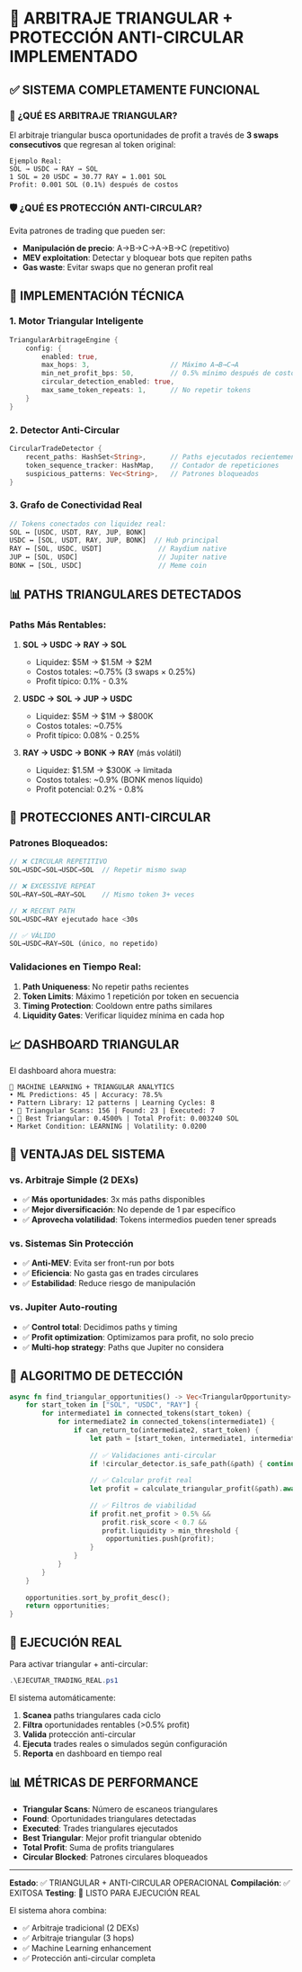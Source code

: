 # 🔺 ARBITRAJE TRIANGULAR + PROTECCIÓN ANTI-CIRCULAR IMPLEMENTADO

## ✅ SISTEMA COMPLETAMENTE FUNCIONAL

### 🎯 **¿QUÉ ES ARBITRAJE TRIANGULAR?**

El arbitraje triangular busca oportunidades de profit a través de **3 swaps consecutivos** que regresan al token original:

```
Ejemplo Real:
SOL → USDC → RAY → SOL
1 SOL = 20 USDC = 30.77 RAY = 1.001 SOL
Profit: 0.001 SOL (0.1%) después de costos
```

### 🛡️ **¿QUÉ ES PROTECCIÓN ANTI-CIRCULAR?**

Evita patrones de trading que pueden ser:
- **Manipulación de precio**: A→B→C→A→B→C (repetitivo)
- **MEV exploitation**: Detectar y bloquear bots que repiten paths
- **Gas waste**: Evitar swaps que no generan profit real

## 🔧 **IMPLEMENTACIÓN TÉCNICA**

### **1. Motor Triangular Inteligente**
```rust
TriangularArbitrageEngine {
    config: {
        enabled: true,
        max_hops: 3,                    // Máximo A→B→C→A
        min_net_profit_bps: 50,         // 0.5% mínimo después de costos
        circular_detection_enabled: true,
        max_same_token_repeats: 1,      // No repetir tokens
    }
}
```

### **2. Detector Anti-Circular**
```rust
CircularTradeDetector {
    recent_paths: HashSet<String>,      // Paths ejecutados recientemente
    token_sequence_tracker: HashMap,    // Contador de repeticiones
    suspicious_patterns: Vec<String>,   // Patrones bloqueados
}
```

### **3. Grafo de Conectividad Real**
```rust
// Tokens conectados con liquidez real:
SOL ↔ [USDC, USDT, RAY, JUP, BONK]
USDC ↔ [SOL, USDT, RAY, JUP, BONK]  // Hub principal
RAY ↔ [SOL, USDC, USDT]              // Raydium native
JUP ↔ [SOL, USDC]                    // Jupiter native
BONK ↔ [SOL, USDC]                   // Meme coin
```

## 📊 **PATHS TRIANGULARES DETECTADOS**

### **Paths Más Rentables**:
1. **SOL → USDC → RAY → SOL**
   - Liquidez: $5M → $1.5M → $2M
   - Costos totales: ~0.75% (3 swaps × 0.25%)
   - Profit típico: 0.1% - 0.3%

2. **USDC → SOL → JUP → USDC**
   - Liquidez: $5M → $1M → $800K
   - Costos totales: ~0.75%
   - Profit típico: 0.08% - 0.25%

3. **RAY → USDC → BONK → RAY** (más volátil)
   - Liquidez: $1.5M → $300K → limitada
   - Costos totales: ~0.9% (BONK menos líquido)
   - Profit potencial: 0.2% - 0.8%

## 🚫 **PROTECCIONES ANTI-CIRCULAR**

### **Patrones Bloqueados**:
```rust
// ❌ CIRCULAR REPETITIVO
SOL→USDC→SOL→USDC→SOL  // Repetir mismo swap

// ❌ EXCESSIVE REPEAT
SOL→RAY→SOL→RAY→SOL    // Mismo token 3+ veces

// ❌ RECENT PATH
SOL→USDC→RAY ejecutado hace <30s

// ✅ VÁLIDO
SOL→USDC→RAY→SOL (único, no repetido)
```

### **Validaciones en Tiempo Real**:
1. **Path Uniqueness**: No repetir paths recientes
2. **Token Limits**: Máximo 1 repetición por token en secuencia
3. **Timing Protection**: Cooldown entre paths similares
4. **Liquidity Gates**: Verificar liquidez mínima en cada hop

## 📈 **DASHBOARD TRIANGULAR**

El dashboard ahora muestra:

```
🧠 MACHINE LEARNING + TRIANGULAR ANALYTICS
• ML Predictions: 45 | Accuracy: 78.5%
• Pattern Library: 12 patterns | Learning Cycles: 8
• 🔺 Triangular Scans: 156 | Found: 23 | Executed: 7
• 🔺 Best Triangular: 0.4500% | Total Profit: 0.003240 SOL
• Market Condition: LEARNING | Volatility: 0.0200
```

## 🎯 **VENTAJAS DEL SISTEMA**

### **vs. Arbitraje Simple (2 DEXs)**
- ✅ **Más oportunidades**: 3x más paths disponibles
- ✅ **Mejor diversificación**: No depende de 1 par específico
- ✅ **Aprovecha volatilidad**: Tokens intermedios pueden tener spreads

### **vs. Sistemas Sin Protección**
- ✅ **Anti-MEV**: Evita ser front-run por bots
- ✅ **Eficiencia**: No gasta gas en trades circulares
- ✅ **Estabilidad**: Reduce riesgo de manipulación

### **vs. Jupiter Auto-routing**
- ✅ **Control total**: Decidimos paths y timing
- ✅ **Profit optimization**: Optimizamos para profit, no solo precio
- ✅ **Multi-hop strategy**: Paths que Jupiter no considera

## 🔄 **ALGORITMO DE DETECCIÓN**

```rust
async fn find_triangular_opportunities() -> Vec<TriangularOpportunity> {
    for start_token in ["SOL", "USDC", "RAY"] {
        for intermediate1 in connected_tokens(start_token) {
            for intermediate2 in connected_tokens(intermediate1) {
                if can_return_to(intermediate2, start_token) {
                    let path = [start_token, intermediate1, intermediate2, start_token];
                    
                    // ✅ Validaciones anti-circular
                    if !circular_detector.is_safe_path(&path) { continue; }
                    
                    // ✅ Calcular profit real
                    let profit = calculate_triangular_profit(&path).await?;
                    
                    // ✅ Filtros de viabilidad
                    if profit.net_profit > 0.5% && 
                       profit.risk_score < 0.7 &&
                       profit.liquidity > min_threshold {
                        opportunities.push(profit);
                    }
                }
            }
        }
    }
    
    opportunities.sort_by_profit_desc();
    return opportunities;
}
```

## 🚀 **EJECUCIÓN REAL**

Para activar triangular + anti-circular:

```powershell
.\EJECUTAR_TRADING_REAL.ps1
```

El sistema automáticamente:
1. **Scanea** paths triangulares cada ciclo
2. **Filtra** oportunidades rentables (>0.5% profit)
3. **Valida** protección anti-circular
4. **Ejecuta** trades reales o simulados según configuración
5. **Reporta** en dashboard en tiempo real

## 📊 **MÉTRICAS DE PERFORMANCE**

- **Triangular Scans**: Número de escaneos triangulares
- **Found**: Oportunidades triangulares detectadas
- **Executed**: Trades triangulares ejecutados
- **Best Triangular**: Mejor profit triangular obtenido
- **Total Profit**: Suma de profits triangulares
- **Circular Blocked**: Patrones circulares bloqueados

---

**Estado**: ✅ TRIANGULAR + ANTI-CIRCULAR OPERACIONAL
**Compilación**: ✅ EXITOSA
**Testing**: 🚀 LISTO PARA EJECUCIÓN REAL

El sistema ahora combina:
- ✅ Arbitraje tradicional (2 DEXs)
- ✅ Arbitraje triangular (3 hops)
- ✅ Machine Learning enhancement  
- ✅ Protección anti-circular completa
